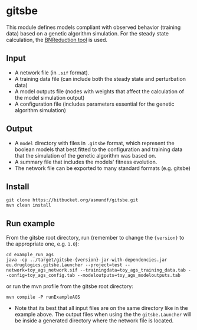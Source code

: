 # gitsbe

This module defines models compliant with observed behavior (training data) based on a genetic algorithm simulation. For the steady state calculation, the [BNReduction tool](https://github.com/alanavc/BNReduction) is used.

## Input

- A network file (in `.sif` format).
- A training data file (can include both the steady state and perturbation data)
- A model outputs file (nodes with weights that affect the calculation of the model simulation output)
- A configuration file (includes parameters essential for the genetic algorithm simulation)

## Output

- A `model` directory with files in `.gitsbe` format, which represent the boolean models that best fitted to the configuration and training data that the simulation of the genetic algorithm was based on.
- A summary file that includes the models' fitness evolution.
- The network file can be exported to many standard formats (e.g. gitsbe)

## Install

```
git clone https://bitbucket.org/asmundf/gitsbe.git
mvn clean install
```

## Run example

From the gitsbe root directory, run (remember to change the `{version}` to the appropriate one, e.g. `1.0`):

```
cd example_run_ags
java -cp ../target/gitsbe-{version}-jar-with-dependencies.jar eu.druglogics.gitsbe.Launcher --project=test --network=toy_ags_network.sif --trainingdata=toy_ags_training_data.tab --config=toy_ags_config.tab --modeloutputs=toy_ags_modeloutputs.tab
```

or run the mvn profile from the gitsbe root directory:
```
mvn compile -P runExampleAGS
```

- Note that its best that all input files are on the same directory like in the example above. The output files when using the the `gitsbe.Launcher` will be inside a generated directory where the network file is located.